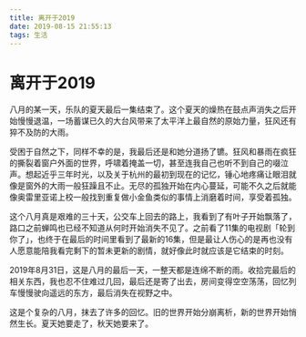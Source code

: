 ```yaml
---
title: 离开于2019
date: 2019-08-15 21:55:13
tags: 生活
---
```


# 离开于2019

八月的某一天，乐队的夏天最后一集结束了。这个夏天的燥热在鼓点声消失之后开始慢慢退温，一场蓄谋已久的大台风带来了太平洋上最自然的原始力量，狂风还有猝不及防的大雨。

受困于自然之下，同样不幸的是，我最后还是和她分道扬了镳。狂风和暴雨在疯狂的撕裂着窗户外面的世界，呼啸着掩盖一切，甚至连我自己也听不到自己的啜泣声。想起近乎三年时光，以及关于杭州的最初到现在的记忆，锤心地疼痛让眼泪就像是窗外的大雨一般狂躁且不止。无尽的孤独开始在内心蔓延，可能不久之后就能像奥雷里亚诺上校一般找到重复做小金鱼类似的事情上消磨着时间，享受着孤独。

这个八月真是艰难的三十天，公交车上回去的路上，我看到了有叶子开始飘落了，路口之前蝉鸣也已经不知道从何时开始消失不见了。之前看了11集的电视剧「轮到你了」，也终于在最后的时间里看到了最新的16集，但是最让人伤心的是再也没有人愿意能陪我看完剩下的暂未更新的剧情，就好像此时就应该是它结束的时刻。

2019年8月31日，这是八月的最后一天，一整天都是连绵不断的雨。收拾完最后的相关东西，我也忍不住难过几回，最后还是寄了出去，房间变得空空荡荡，回忆列车慢慢驶向遥远的东方，最后消失在视野之中。

这是个复杂的八月，抹去了许多的回忆。旧的世界开始分崩离析，新的世界开始悄然生长。夏天她要走了，秋天她要来了。
